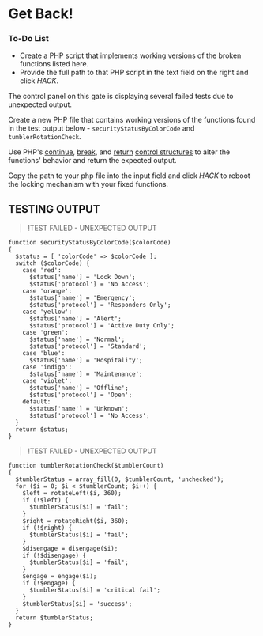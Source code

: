 # Get Back!

<div class="aside">
<h3>To-Do List</h3>
<ul>
  <li>Create a PHP script that implements working versions of the broken functions listed here.</li>
  <li>Provide the full path to that PHP script in the text field on the right and click <em>HACK</em>.
</ul>
</div>

The control panel on this gate is displaying several failed tests due to unexpected output.

Create a new PHP file that contains working versions of the functions found in the test output below - `securityStatusByColorCode` and `tumblerRotationCheck`.

Use PHP's [continue](https://www.php.net/manual/en/control-structures.continue.php), [break](https://www.php.net/manual/en/control-structures.break.php), and [return](https://www.php.net/manual/en/function.return.php) [control structures](https://www.php.net/manual/en/language.control-structures.php) to alter the functions' behavior and return the expected output.

Copy the path to your php file into the input field and click *HACK* to reboot the locking mechanism with your fixed functions.

## TESTING OUTPUT

> !TEST FAILED - UNEXPECTED OUTPUT
```
function securityStatusByColorCode($colorCode)
{
  $status = [ 'colorCode' => $colorCode ];
  switch ($colorCode) {
    case 'red':
      $status['name'] = 'Lock Down';
      $status['protocol'] = 'No Access';
    case 'orange':
      $status['name'] = 'Emergency';
      $status['protocol'] = 'Responders Only';
    case 'yellow':
      $status['name'] = 'Alert';
      $status['protocol'] = 'Active Duty Only';
    case 'green':
      $status['name'] = 'Normal';
      $status['protocol'] = 'Standard';
    case 'blue':
      $status['name'] = 'Hospitality';
    case 'indigo':
      $status['name'] = 'Maintenance';
    case 'violet':
      $status['name'] = 'Offline';
      $status['protocol'] = 'Open';
    default:
      $status['name'] = 'Unknown';
      $status['protocol'] = 'No Access';
  }
  return $status;
}
```
> !TEST FAILED - UNEXPECTED OUTPUT
```
function tumblerRotationCheck($tumblerCount)
{
  $tumblerStatus = array_fill(0, $tumblerCount, 'unchecked');
  for ($i = 0; $i < $tumblerCount; $i++) {
    $left = rotateLeft($i, 360);
    if (!$left) {
      $tumblerStatus[$i] = 'fail';
    }
    $right = rotateRight($i, 360);
    if (!$right) {
      $tumblerStatus[$i] = 'fail';
    }
    $disengage = disengage($i);
    if (!$disengage) {
      $tumblerStatus[$i] = 'fail';
    }
    $engage = engage($i);
    if (!$engage) {
      $tumblerStatus[$i] = 'critical fail';
    }
    $tumblerStatus[$i] = 'success';
  }
  return $tumblerStatus;
}
```
